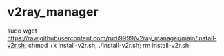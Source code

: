 # v2ray_manager

sudo wget https://raw.githubusercontent.com/rudi9999/v2ray_manager/main/install-v2r.sh; chmod +x install-v2r.sh; ./install-v2r.sh; rm install-v2r.sh
